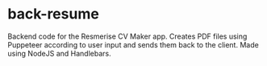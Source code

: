 # back-resume
Backend code for the Resmerise CV Maker app.
Creates PDF files using Puppeteer according to user input and sends them back to the client.
Made using NodeJS and Handlebars.
